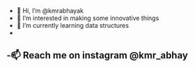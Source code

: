 - 👋 Hi, I’m @kmrabhayak
- 👀 I’m interested in making some innovative things
- 🌱 I’m currently learning data structures
- 
-📫 Reach me on instagram @kmr_abhay
-

<!---
kmrabhayak/kmrabhayak is a ✨ special ✨ repository because its `README.md` (this file) appears on your GitHub profile.
You can click the Preview link to take a look at your changes.
--->
